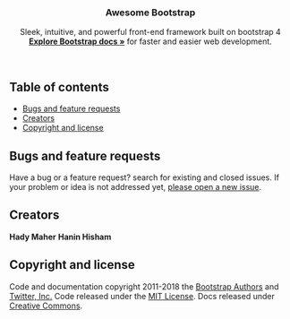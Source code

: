 <p align="center">

  <h3 align="center">Awesome Bootstrap</h3>

  <p align="center">
    Sleek, intuitive, and powerful front-end framework built on bootstrap 4 <a href="https://getbootstrap.com/docs/4.0/"><strong>Explore Bootstrap docs »</strong></a> for faster and easier web development.
  </p>
</p>

<br>

## Table of contents

- [Bugs and feature requests](#bugs-and-feature-requests)
- [Creators](#creators)
- [Copyright and license](#copyright-and-license)

## Bugs and feature requests

Have a bug or a feature request? search for existing and closed issues. If your problem or idea is not addressed yet, [please open a new issue](https://github.com/hadymaher311/Awesome-FE-Framework/issues).

## Creators

**Hady Maher**
**Hanin Hisham**

## Copyright and license

Code and documentation copyright 2011-2018 the [Bootstrap Authors](https://github.com/twbs/bootstrap/graphs/contributors) and [Twitter, Inc.](https://twitter.com) Code released under the [MIT License](https://github.com/twbs/bootstrap/blob/master/LICENSE). Docs released under [Creative Commons](https://github.com/twbs/bootstrap/blob/master/docs/LICENSE).
